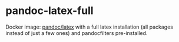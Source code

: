 # pandoc-latex-full

Docker image: [pandoc/latex](https://hub.docker.com/r/pandoc/latex) with a full latex installation (all packages instead of just a few ones) and pandocfilters pre-installed.

